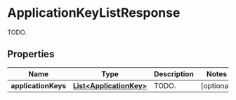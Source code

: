 

# ApplicationKeyListResponse

TODO.
## Properties

Name | Type | Description | Notes
------------ | ------------- | ------------- | -------------
**applicationKeys** | [**List&lt;ApplicationKey&gt;**](ApplicationKey.md) | TODO. |  [optional]



